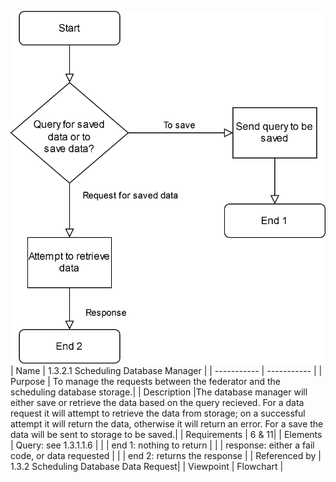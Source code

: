 ![1.3.2.1 Scheduling Database Manager](Storage/TeamOneFiles/flowchart%20for%201.3.2.1%20Scheduling%20Database%20Manager.drawio.svg)
| Name | 1.3.2.1 Scheduling Database Manager |
| ----------- | ----------- |
| Purpose | To manage the requests between the federator and the scheduling database storage.|
| Description |The database manager will either save or retrieve the data based on the query recieved. For a data request it will attempt to retrieve the data from storage; on a successful attempt it will return the data, otherwise it will return an error. For a save the data will be sent to storage to be saved.|
| Requirements | 6 & 11|
| Elements | Query: see 1.3.1.1.6 |
|  | end 1: nothing to return |
|  | response: either a fail code, or data requested |
|  | end 2: returns the response |
| Referenced by | 1.3.2 Scheduling Database Data Request|
| Viewpoint | Flowchart |
